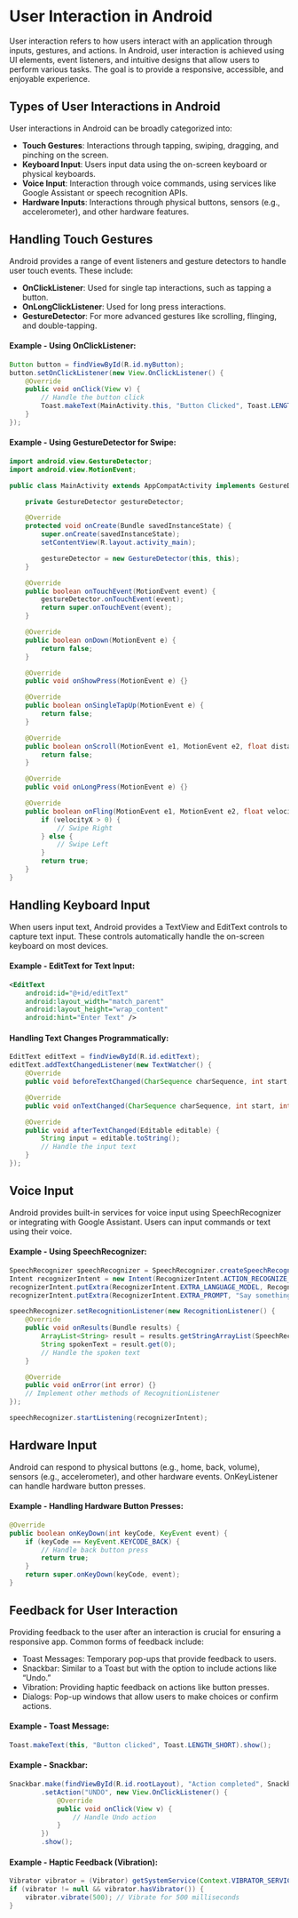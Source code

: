 # User Interaction in Android
User interaction refers to how users interact with an application through inputs, gestures, and actions. In Android, user interaction is achieved using UI elements, event listeners, and intuitive designs that allow users to perform various tasks. The goal is to provide a responsive, accessible, and enjoyable experience.

## Types of User Interactions in Android
User interactions in Android can be broadly categorized into:
- __Touch Gestures__: Interactions through tapping, swiping, dragging, and pinching on the screen.
- __Keyboard Input__: Users input data using the on-screen keyboard or physical keyboards.
- __Voice Input__: Interaction through voice commands, using services like Google Assistant or speech recognition APIs.
- __Hardware Inputs__: Interactions through physical buttons, sensors (e.g., accelerometer), and other hardware features.

## Handling Touch Gestures
Android provides a range of event listeners and gesture detectors to handle user touch events. These include:
- __OnClickListener__: Used for single tap interactions, such as tapping a button.
- __OnLongClickListener__: Used for long press interactions.
- __GestureDetector__: For more advanced gestures like scrolling, flinging, and double-tapping.
#### Example - Using OnClickListener:

```java
Button button = findViewById(R.id.myButton);
button.setOnClickListener(new View.OnClickListener() {
    @Override
    public void onClick(View v) {
        // Handle the button click
        Toast.makeText(MainActivity.this, "Button Clicked", Toast.LENGTH_SHORT).show();
    }
});
```

#### Example - Using GestureDetector for Swipe:
```java
import android.view.GestureDetector;
import android.view.MotionEvent;

public class MainActivity extends AppCompatActivity implements GestureDetector.OnGestureListener {

    private GestureDetector gestureDetector;

    @Override
    protected void onCreate(Bundle savedInstanceState) {
        super.onCreate(savedInstanceState);
        setContentView(R.layout.activity_main);

        gestureDetector = new GestureDetector(this, this);
    }

    @Override
    public boolean onTouchEvent(MotionEvent event) {
        gestureDetector.onTouchEvent(event);
        return super.onTouchEvent(event);
    }

    @Override
    public boolean onDown(MotionEvent e) {
        return false;
    }

    @Override
    public void onShowPress(MotionEvent e) {}

    @Override
    public boolean onSingleTapUp(MotionEvent e) {
        return false;
    }

    @Override
    public boolean onScroll(MotionEvent e1, MotionEvent e2, float distanceX, float distanceY) {
        return false;
    }

    @Override
    public void onLongPress(MotionEvent e) {}

    @Override
    public boolean onFling(MotionEvent e1, MotionEvent e2, float velocityX, float velocityY) {
        if (velocityX > 0) {
            // Swipe Right
        } else {
            // Swipe Left
        }
        return true;
    }
}
```

## Handling Keyboard Input
When users input text, Android provides a TextView and EditText controls to capture text input. These controls automatically handle the on-screen keyboard on most devices.
#### Example - EditText for Text Input:
```xml
<EditText
    android:id="@+id/editText"
    android:layout_width="match_parent"
    android:layout_height="wrap_content"
    android:hint="Enter Text" />
```

#### Handling Text Changes Programmatically:
```java
EditText editText = findViewById(R.id.editText);
editText.addTextChangedListener(new TextWatcher() {
    @Override
    public void beforeTextChanged(CharSequence charSequence, int start, int count, int after) {}

    @Override
    public void onTextChanged(CharSequence charSequence, int start, int before, int count) {}

    @Override
    public void afterTextChanged(Editable editable) {
        String input = editable.toString();
        // Handle the input text
    }
});
```

## Voice Input
Android provides built-in services for voice input using SpeechRecognizer or integrating with Google Assistant. Users can input commands or text using their voice.
#### Example - Using SpeechRecognizer:

```java
SpeechRecognizer speechRecognizer = SpeechRecognizer.createSpeechRecognizer(this);
Intent recognizerIntent = new Intent(RecognizerIntent.ACTION_RECOGNIZE_SPEECH);
recognizerIntent.putExtra(RecognizerIntent.EXTRA_LANGUAGE_MODEL, RecognizerIntent.LANGUAGE_MODEL_FREE_FORM);
recognizerIntent.putExtra(RecognizerIntent.EXTRA_PROMPT, "Say something");

speechRecognizer.setRecognitionListener(new RecognitionListener() {
    @Override
    public void onResults(Bundle results) {
        ArrayList<String> result = results.getStringArrayList(SpeechRecognizer.RESULTS_RECOGNITION);
        String spokenText = result.get(0);
        // Handle the spoken text
    }

    @Override
    public void onError(int error) {}
    // Implement other methods of RecognitionListener
});

speechRecognizer.startListening(recognizerIntent);
```

## Hardware Input
Android can respond to physical buttons (e.g., home, back, volume), sensors (e.g., accelerometer), and other hardware events. OnKeyListener can handle hardware button presses.

#### Example - Handling Hardware Button Presses:
```java
@Override
public boolean onKeyDown(int keyCode, KeyEvent event) {
    if (keyCode == KeyEvent.KEYCODE_BACK) {
        // Handle back button press
        return true;
    }
    return super.onKeyDown(keyCode, event);
}
```

## Feedback for User Interaction
Providing feedback to the user after an interaction is crucial for ensuring a responsive app. Common forms of feedback include:
- Toast Messages: Temporary pop-ups that provide feedback to users.
- Snackbar: Similar to a Toast but with the option to include actions like “Undo.”
- Vibration: Providing haptic feedback on actions like button presses.
- Dialogs: Pop-up windows that allow users to make choices or confirm actions.

#### Example - Toast Message:
```java
Toast.makeText(this, "Button clicked", Toast.LENGTH_SHORT).show();
```

#### Example - Snackbar:
```java
Snackbar.make(findViewById(R.id.rootLayout), "Action completed", Snackbar.LENGTH_LONG)
        .setAction("UNDO", new View.OnClickListener() {
            @Override
            public void onClick(View v) {
                // Handle Undo action
            }
        })
        .show();
```

#### Example - Haptic Feedback (Vibration):
```java
Vibrator vibrator = (Vibrator) getSystemService(Context.VIBRATOR_SERVICE);
if (vibrator != null && vibrator.hasVibrator()) {
    vibrator.vibrate(500); // Vibrate for 500 milliseconds
}
```
